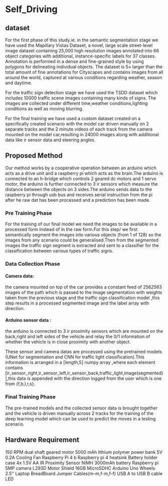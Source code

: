# Self_Driving

## dataset
For the first phase of this study.ie. in the semantic segmentation stage we have used the Mapillary Vistas Dataset, a novel, large scale street-level image dataset containing 25,000 high resolution images annotated into 66 object categories with additional, instance-specific labels for 37 classes. Annotation is performed in a dense and fine-grained style by using polygons for delineating individual objects. The dataset is 5× larger than the total amount of fine annotations for Cityscapes and contains images from all around the world, captured at various conditions regarding weather, season and daytime. 

For the traffic sign detection stage we have used the TSDD dataset which includes 10000 traffic scene images containing many kinds of signs. The images are collected under different time,weather conditions,lighting conditions as well as moving blurring.

For the final training we have used a custom dataset created on a specifically created scenario with the model car driven manually on 2 separate tracks and the 2 minute videos of each track from the camera mounted on the model car,resulting in 24000 images along with additional data like ir sensor data and steering angles.

## Proposed Method
Our method works by a cooperative operation between an arduino which acts as a drive unit and a raspberry pi which acts as the brain.The arduino is connected to an h-bridge which controls 2 geared dc motors and 1 servo motor, the arduino is further connected to 3 ir sensors which measure the distance between the objects on 3 sides.The arduino sends data to the raspberry pi through usb bus and receives serial instruction from the pi after he raw dat has been processed and a prediction has been made.

### Pre Training Phase
For the training of our final model we need the images to be available in a processed form instead of in the raw form.For this step/ we first semantically segment the images into various objects (from 1 of 128) so the images from any scenario could be generalised.Then from the segmented images the traffic sign segment is extracted and sent to a classifier for the classification between various types of traffic signs.

### Data Collection Phase
#### Camera data: 
the camera mounted on top of the car provides a constant feed of 256*256*3 images of the path which is passed to the image segmentation with weights taken from the previous stage and the traffic sign classification model ,this step results in a processed segmented image and the label array with direction.
#### Arduino sensor data : 
the arduino is connected to 3 ir proximity sensors which are mounted on the back,right and left sides of the vehicle and relay the 0/1 information of whether the vehicle is in close proximity with another object.

These sensor and camera datas are processed using the pretrained models (UNet for segmentation and CNN for traffic light classification).This information is arranged in a [length,5] numpy array ,where each element contains [ir_sensor_right,ir_sensor_left,ir_sensor_back,traffic_light,image(segmented)],this data is appended with the direction logged from the user which is one from {f,b,l,r,s}.

### Final Training Phase
The pre-trained models and the collected sensor data is brought together and the vehicle is driven manually across 2 tracks for the training of the deep learning model which can be used to predict the moves in a testing scenario. 

## Hardware Requirement

150 RPM dual shaft geared motor
5000 mAh lithium polymer power bank
5V 0.2A Cooling Fan
Raspberry Pi 4 b
Raspberry pi 4 heatsink
Battery holder case 4x 1.5V AA
IR Proximity Sensor
NiMH 3000mAh battery
Raspberry pi 5MP camera
L293D Motor Shield
16GB MicroSDHC
Arduino Uno
Wheels 2.5’’
Laptop 
BreadBoard
Jumper Cables(m-m,f-m,f-f) 
USB A to USB B cable
LED








